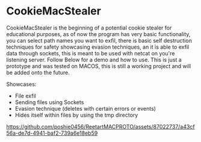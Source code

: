 # CookieMacStealer
CookieMacStealer is the beginning of a potential cookie stealer for educational purposes, as of now the program has very basic functionality, you can select path names you want to exfil, there is basic self destruction techniques for safety showcasing evasion techniques, an it is able to exfil data through sockets, this is meant to be used with netcat on you're listening server. Follow Below for a demo and how to use.  This is just a prototype and was tested on MACOS, this is still a working project and will be added onto the future.

Showcases:
  - File exfil
  - Sending files using Sockets
  - Evasion technique (deletes with certain errors or events)
  - Hides itself within files by using the tmp directory


https://github.com/poshie0456/ReetartMACPROTO/assets/87022737/a43cf56a-de7d-4941-baf2-739a6e18eb59

